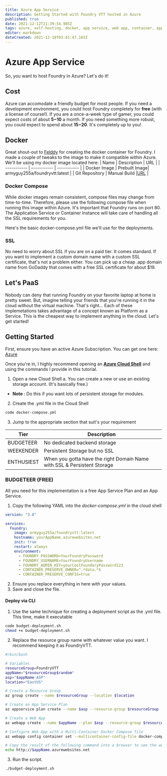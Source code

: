 ```yaml
---
title: Azure App Service
description: Getting Started with Foundry VTT hosted in Azure
published: true
date: 2021-12-12T21:39:54.905Z
tags: azure, self-hosting, docker, app service, web app, container, application service, web application
editor: markdown
dateCreated: 2021-12-10T03:41:47.183Z
---
```


# Azure App Service
So, you want to host Foundry in Azure? Let's do it!

## Cost
Azure can accomodate a friendly budget for most people. If you need a development environment, you could host Foundry completely for **free** (with a license of course!). If you are a once-a-week type of gamer, you could expect costs of about **$5-$10** a month. If you need something more robust, you could expect to spend about **$15-$20**. It's completely up to you!

## Docker
Great shout-out to [Felddy](https://github.com/felddy/foundryvtt-docker#readme) for creating the docker container for Foundry. I made a couple of tweaks to the image to make it compatible within Azure. We'll be using my docker image located here: 
| Name | Description | URL |
| ----------- | ----------- | ----------- |
| Docker Image | Prebuilt Image| armyguy255a/foundryvtt:latest |
| Git Repository | Manual Build |[URL](https://github.com/ArmyGuy255A/foundryvtt-docker/tree/armyguy/azureci) |

### Docker Compose
While docker images remain consistent, compose files may change from time-to-time. Therefore, please use the following compose file when running this image within Azure. It's important that Foundry runs on port 80. The Application Service or Container Instance will take care of handling all the SSL requirements for you.

Here's the basic docker-compose.yml file we'll use for the deployments.


### SSL
No need to worry about SSL if you are on a paid tier. It comes standard. If you want to implement a custom domain name with a custom SSL certificate, that's not a problem either. You can pick up a cheap .app domain name from GoDaddy that comes with a free SSL certificate for about $19. 

## Let's PaaS
Nobody can deny that running Foundry on your favorite laptop at home is pretty sweet. But, imagine telling your friends that you're running it in the cloud without the virtual machine. That's right... Each of these implemetations takes advantage of a concept known as Platform as a Service. This is the cheapest way to implement anything in the cloud. Let's get started!

## Getting Started
First, ensure you have an active Azure Subscription. You can get one here: [Azure](https://portal.azure.com)

Once you're in, I highly recommend opening an [**Azure Cloud Shell**](https://docs.microsoft.com/en-us/azure/cloud-shell/overview) and using the commands I provide in this tutorial.

1. Open a new Cloud Shell
	a. You can create a new or use an existing storage account. (It's basically free.)
  - **Note** : Do this if you want lots of persistent storage for modules.

2. Create the .yml file in the Cloud Shell
```bash
code docker-compose.yml
```

3. Jump to the appropriate section that suit's your requirement

| Tier | Description |
| ----------- | ----------- |
| BUDGETEER | No dedicated backend storage |
| WEEKENDER | Persistent Storage but no SSL |
| ENTHUSIEST | When you gotta have the right Domain Name with SSL & Persistent Storage |

### BUDGETEER (FREE)
All you need for this implementation is a free App Service Plan and an App Service. 

1. Copy the following YAML into the *docker-compose.yml* in the cloud shell
```yml
version: "3.8"

services:
  foundry:
    image: armyguy255a/foundryvtt:latest
    hostname: yourAppName.azurewebsites.net
    init: true
    restart: always
    environment:
      - FOUNDRY_PASSWORD=YourFoundryPassword
      - FOUNDRY_USERNAME=YourFoundryUsername
      - FOUNDRY_ADMIN_KEY=yourCoolFoundaryPassword123
      - CONTAINER_PRESERVE_OWNER=^.*data.*$
      - CONTAINER_PRESERVE_CONFIG=true
```
2. Ensure you replace everything in here with your values. 
3. Save and close the file. 

#### Deploy via CLI

1. Use the same technique for creating a deployment script as the .yml file. This time, make it executable

```bash
code budget-deployment.sh
chmod +x budget-deployment.sh
```

2. Replace the resource group name with whatever value you want. I recommend keeping it as FoundryVTT.
```bash
#/bin/bash

# Variables
resourceGroup=FoundryVTT
appName="$resourceGroup$random"
asp="$appName-ASP"
location="EastUS"

# Create a Resource Group
az group create --name $resourceGroup --location $location

# Create an App Service Plan
az appservice plan create --name $asp --resource-group $resourceGroup --location $location --is-linux --sku F1

# Create a Web App
az webapp create --name $appName --plan $asp --resource-group $resourceGroup

# Configure Web App with a Multi-Container Docker Compose file
az webapp config container set --multicontainer-config-file docker-compose.yml --name $appName --resource-group $resourceGroup

# Copy the result of the following command into a browser to see the web app.
echo http://$appName.azurewebsites.net
```

3. Run the script.
```code
./budget-deployment.sh
```


